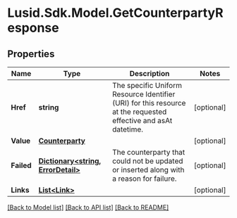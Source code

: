 # Lusid.Sdk.Model.GetCounterpartyResponse

## Properties

Name | Type | Description | Notes
------------ | ------------- | ------------- | -------------
**Href** | **string** | The specific Uniform Resource Identifier (URI) for this resource at the requested effective and asAt datetime. | [optional] 
**Value** | [**Counterparty**](Counterparty.md) |  | [optional] 
**Failed** | [**Dictionary&lt;string, ErrorDetail&gt;**](ErrorDetail.md) | The counterparty that could not be updated or inserted along with a reason for failure. | [optional] 
**Links** | [**List&lt;Link&gt;**](Link.md) |  | [optional] 

[[Back to Model list]](../README.md#documentation-for-models) [[Back to API list]](../README.md#documentation-for-api-endpoints) [[Back to README]](../README.md)

